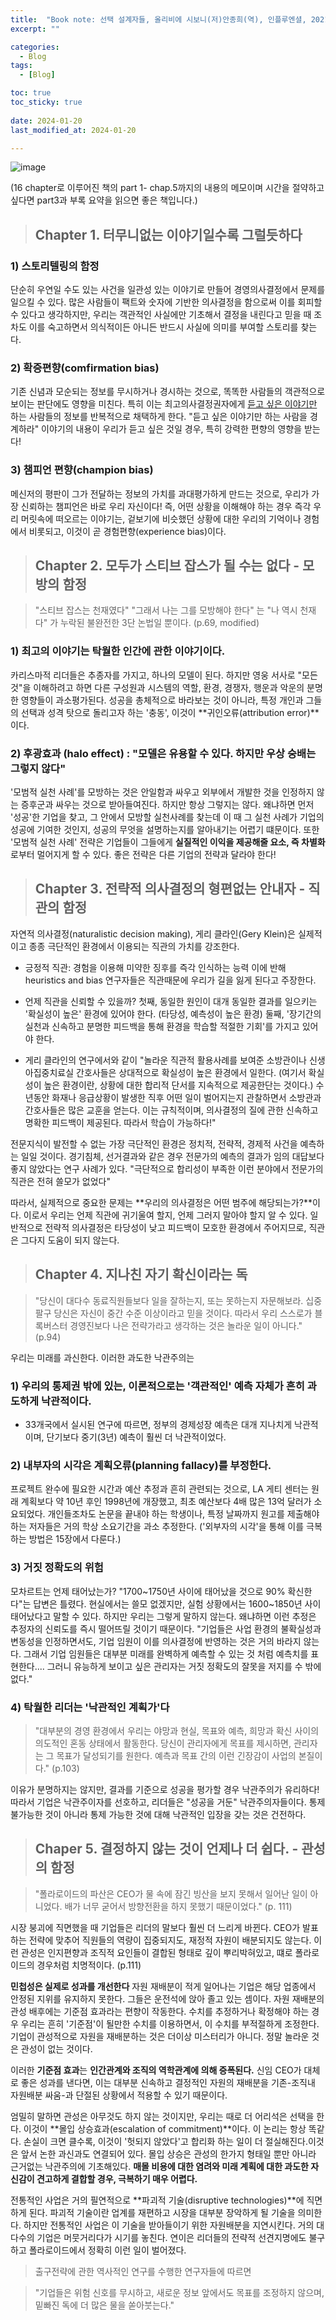 ```yaml
---
title:  "Book note: 선택 설계자들, 올리비에 시보니(저)안종희(역), 인플루엔셜, 2021" 
excerpt: ""

categories:
  - Blog
tags:
  - [Blog]

toc: true
toc_sticky: true
 
date: 2024-01-20
last_modified_at: 2024-01-20

---
```



![image](https://github.com/HyoJungKim/HyoJungKim.github.io/assets/25048006/a78390ab-8d21-4c4b-b563-cbeea97383c3)

(16 chapter로 이루어진 책의 part 1- chap.5까지의 내용의 메모이며 
시간을 절약하고 싶다면 part3과 부록 요약을 읽으면 좋은 책입니다.)

> ## Chapter 1. 터무니없는 이야기일수록 그럴듯하다

### 1) 스토리텔링의 함정
단순히 우연일 수도 있는 사건을 일관성 있는 이야기로 만들어 경영의사결정에서 문제를 일으킬 수 있다.
많은 사람들이 팩트와 숫자에 기반한 의사결정을 함으로써 이를 회피할 수 있다고 생각하지만, 우리는 객관적인 사실에만 기초해서 결정을 내린다고 믿을 때 조차도 이를 숙고하면서 의식적이든 아니든 반드시 사실에 의미를 부여할 스토리를 찾는다.

### 2) 확증편향(comfirmation bias)
기존 신념과 모순되는 정보를 무시하거나 경시하는 것으로, 똑똑한 사람들의 객관적으로 보이는 판단에도 영향을 미친다.
특히 이는 최고의사결정권자에게 <u>듣고 싶은 이야기만</u> 하는 사람들의 정보를 반복적으로 채택하게 한다. "듣고 싶은 이야기만 하는 사람을 경계하라" 이야기의 내용이 우리가 듣고 싶은 것일 경우, 특히 강력한 편향의 영향을 받는다!

### 3) 챔피언 편향(champion bias)
메신저의 평판이 그가 전달하는 정보의 가치를 과대평가하게 만드는 것으로, 우리가 가장 신뢰하는 챔피언은 바로 우리 자신이다! 
즉, 어떤 상황을 이해해야 하는 경우 즉각 우리 머릿속에 떠오르는 이야기는, 겉보기에 비슷했던 상황에 대한 우리의 기억이나 경험에서 비롯되고, 이것이 곧 경험편향(experience bias)이다.

> ## Chapter 2. 모두가 스티브 잡스가 될 수는 없다 - 모방의 함정

> "스티브 잡스는 천재였다" 
> "그래서 나는 그를 모방해야 한다"
> 는 "나 역시 천재다" 가 누락된 불완전한 3단 논법일 뿐이다. (p.69, modified)

### 1) 최고의 이야기는 탁월한 인간에 관한 이야기이다. 
카리스마적 리더들은 추종자를 가지고, 하나의 모델이 된다. 하지만 영웅 서사로 "모든 것"을 이해하려고 하면 다른 구성원과 시스템의 역할, 환경, 경쟁자, 행운과 악운의 분명한 영향들이 과소평가된다. 성공을 총체적으로 바라보는 것이 아니라, 특정 개인과 그들의 선택과 성격 탓으로 돌리고자 하는 '충동', 이것이 **귀인오류(attribution error)**이다.

### 2) 후광효과 (halo effect) : "모델은 유용할 수 있다. 하지만 우상 숭배는 그렇지 않다"
'모범적 실천 사례'를 모방하는 것은 안일함과 싸우고 외부에서 개발한 것을 인정하지 않는 증후군과 싸우는 것으로 받아들여진다. 하지만 항상 그렇지는 않다. 왜냐하면 먼저 '성공'한 기업을 찾고, 그 안에서 모방할 실천사례를 찾는데 이 때 그 실천 사례가 기업의 성공에 기여한 것인지, 성공의 무엇을 설명하는지를 알아내기는 어렵기 떄문이다. 
또한 '모범적 실천 사례' 전략은 기업들이 그들에게 **실질적인 이익을 제공해줄 요소, 즉 차별화**로부터 멀어지게 할 수 있다. 좋은 전략은 다른 기업의 전략과 달라야 한다! 

> ## Chapter 3. 전략적 의사결정의 형편없는 안내자 - 직관의 함정

자연적 의사결정(naturalistic decision making), 게리 클라인(Gery Klein)은 실제적이고 종종 극단적인 환경에서 이용되는 직관의 가치를 강조한다. 
- 긍정적 직관: 경험을 이용해 미약한 징후를 즉각 인식하는 능력
이에 반해 heuristics and bias 연구자들은 직관때문에 우리가 길을 잃게 된다고 주장한다.

- 언제 직관을 신뢰할 수 있을까?
 첫째, 동일한 원인이 대개 동일한 결과를 일으키는 '확실성이 높은' 환경에 있어야 한다. (타당성, 예측성이 높은 환경)
 둘째, '장기간의 실천과 신속하고 분명한 피드백을 통해 환경을 학습할 적절한 기회'를 가지고 있어야 한다.
- 게리 클라인의 연구에서와 같이 "놀라운 직관적 활용사례를 보여준 소방관이나 신생아집중치료실 간호사들은 상대적으로 확실성이 높은 환경에서 일한다. (여기서 확실성이 높은 환경이란, 상황에 대한 합리적 단서를 지속적으로 제공한단는 것이다.) 수년동안 화재나 응급상황이 발생한 직후 어떤 일이 벌어지는지 관찰하면서 소방관과 간호사들은 많은 교훈을 얻는다. 이는 규칙적이며, 의사결정의 질에 관한 신속하고 명확한 피드백이 제공된다. 따라서 학습이 가능하다!"

전문지식이 발전할 수 없는 가장 극단적인 환경은 정치적, 전략적, 경제적 사건을 예측하는 일일 것이다.
경기침체, 선거결과와 같은 경우 전문가의 예측의 결과가 임의 대답보다 좋지 않았다는 연구 사례가 있다. "극단적으로 합리성이 부족한 이런 분야에서 전문가의 직관은 전혀 쓸모가 없었다"

따라서, 실제적으로 중요한 문제는 
**우리의 의사결정은 어떤 범주에 해당되는가?**이다.
이로서 우리는 언제 직관에 귀기울여 할지, 언제 그러지 말아야 할지 알 수 있다.
일반적으로 전략적 의사결정은 타당성이 낮고 피드백이 모호한 환경에서 주어지므로, 직관은 그다지 도움이 되지 않는다.

> ## Chapter 4. 지나친 자기 확신이라는 독

> "당신이 대다수 동료직원들보다 일을 잘하는지, 또는 못하는지 자문해보라.
> 십중팔구 당신은 자신이 중간 수준 이상이라고 믿을 것이다.
> 따라서 우리 스스로가 블록버스터 경영진보다 나은 전략가라고 생각하는 것은 놀라운 일이 아니다." (p.94)

우리는 미래를 과신한다. 이러한 과도한 낙관주의는
### 1) 우리의 통제권 밖에 있는, 이론적으로는 '객관적인' 예측 자체가 흔히 과도하게 낙관적이다.
- 33개국에서 실시된 연구에 따르면, 정부의 경제성장 예측은 대개 지나치게 낙관적이며, 단기보다 중기(3년) 예측이 훨씬 더 낙관적이었다.

### 2) 내부자의 시각은 계획오류(planning fallacy)를 부정한다.
프로젝트 완수에 필요한 시간과 예산 추정과 흔히 관련되는 것으로, LA 게티 센터는 원래 계획보다 약 10년 후인 1998년에 개장했고, 최초 예산보다 4배 많은 13억 달러가 소요되었다. 개인들조차도 논문을 끝내야 하는 학생이나, 특정 날짜까지 원고를 제출해야 하는 저자들은 거의 학상 소요기간을 과소 추정한다. ('외부자의 시각'을 통해 이를 극복하는 방법은 15장에서 다룬다.)

### 3) 거짓 정확도의 위험
모차르트는 언제 태어났는가? "1700~1750년 사이에 태어났을 것으로 90% 확신한다"는 답변은 틀렸다. 현실에서는 쓸모 없겠지만, 실험 상황에서는 1600~1850년 사이 태어났다고 말할 수 있다. 하지만 우리는 그렇게 말하지 않는다. 왜냐하면 이런 추정은 추정자의 신뢰도를 즉시 떨어뜨릴 것이기 때문이다. "기업들은 사업 환경의 불확실성과 변동성을 인정하면서도, 기업 임원이 이를 의사결정에 반영하는 것은 거의 바라지 않는다. 그래서 기업 임원들은 대부분 미래를 완벽하게 예측할 수 있는 것 처럼 예측치를 표현한다.... 그러니 유능하게 보이고 싶은 관리자는 거짓 정확도의 잘못을 저지를 수 밖에 없다."

### 4) **탁월한 리더는 '낙관적인 계획가'다**

> "대부분의 경영 환경에서 우리는 야망과 현실, 목표와 예측, 희망과 확신 사이의 의도적인 혼동 상태에서 활동한다.
> 당신이 관리자에게 목표를 제시하면, 관리자는 그 목표가 달성되기를 원한다.
> 예측과 목표 간의 이런 긴장감이 사업의 본질이다." (p.103)

이유가 분명하지는 않지만, 결과를 기준으로 성공을 평가할 경우 낙관주의가 유리하다! 따라서 기업은 낙관주이자를 선호하고, 리더들은 "성공을 거둔" 낙관주의자들이다. 통제 불가능한 것이 아니라 통제 가능한 것에 대해 낙관적인 입장을 갖는 것은 건전하다.

> ## Chaper 5. 결정하지 않는 것이 언제나 더 쉽다. - 관성의 함정

> "폴라로이드의 파산은 CEO가 물 속에 잠긴 빙산을 보지 못해서 일어난 일이 아니었다. 
> 배가 너무 굳어서 방향전환을 하지 못했기 때문이었다." (p. 111)

시장 붕괴에 직면했을 때 기업들은 리더의 말보다 훨씬 더 느리게 바뀐다. CEO가 발표하는 전략에 맞추어 직원들의 역량이 집중되지도, 재정적 자원이 배분되지도 않는다. 이런 관성은 인지편향과 조직적 요인들이 결합된 형태로 깊이 뿌리박혀있고, 떄로 폴라로이드의 경우처럼 치명적이다. (p.111)

**민첩성은 실제로 성과를 개선한다** 자원 재배분이 적게 일어나는 기업은 해당 업종에서 안정된 지위를 유지하지 못한다. 그들은 운전석에 앉아 졸고 있는 셈이다. 자원 재배분의 관성 배후에는 기준점 효과라는 편향이 작동한다. 수치를 추정하거나 확정해야 하는 경우 우리는 흔히 '기준점'이 될만한 수치를 이용하면서, 이 수치를 부적절하게 조정한다. 기업이 관성적으로 자원을 재배분하는 것은 더이상 미스터리가 아니다. 정말 놀라운 것은 관성이 없는 것이다.

이러한 **기준점 효과**는 **인간관계와 조직의 역학관계에 의해 증폭된다.** 신임 CEO가 대체로 좋은 성과를 낸다면, 이는 대부분 신속하고 결정적인 자원의 재배분을 기존-조직내 자원배분 싸움-과 단절된 상황에서 적용할 수 있기 때문이다. 

엄밀히 말하면 관성은 아무것도 하지 않는 것이지만, 우리는 때로 더 어리석은 선택을 한다. 이것이 **몰입 상승효과(escalation of commitment)**이다. 이 논리는 항상 똑같다. 손실이 크면 클수록, 이것이 '헛되지 않았다'고 합리화 하는 일이 더 절실해진다.이것은 앞서 논한 과신과도 연결되어 있다. 몰입 상승은 관성의 한가지 형태일 뿐만 아니라 근거없는 낙관주의에 기초해있다. **매몰 비용에 대한 염려와 미래 계획에 대한 과도한 자신감이 견고하게 결합할 경우, 극복하기 매우 어렵다.**

전통적인 사업은 거의 필연적으로 **파괴적 기술(disruptive technologies)**에 직면하게 된다. 파괴적 기술이란 업계를 재편하고 시장을 대부분 장악하게 될 기술을 의미한다. 하지만 전통적인 사업은 이 기술을 받아들이기 위한 자원배분을 지연시킨다. 거의 대다수의 기업은 머뭇거리다가 시기를 놓친다. 연이은 리더들의 전략적 선견지명에도 불구하고 폴라로이드에서 정확히 이런 일이 벌어졌다. 

> 출구전략에 관한 역사적인 연구를 수행한 연구자들에 따르면

> "기업들은 위험 신호를 무시하고, 새로운 정보 앞에서도 목표를 조정하지 않으며, 밑빠진 독에 더 많은 물을 쏟아붓는다."
